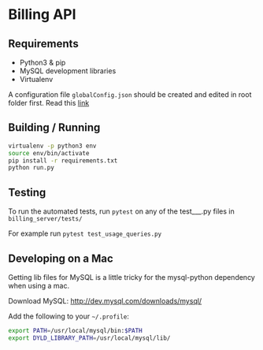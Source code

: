 # Billing API

## Requirements
* Python3 & pip
* MySQL development libraries
* Virtualenv

A configuration file `globalConfig.json` should be created and edited in root folder first. Read this [link](../README.md#L34)
## Building / Running

```bash
virtualenv -p python3 env
source env/bin/activate
pip install -r requirements.txt
python run.py
```

## Testing
To run the automated tests, run `pytest` on any of the test___.py files in `billing_server/tests/`

For example run `pytest test_usage_queries.py`

## Developing on a Mac
Getting lib files for MySQL is a little tricky for the mysql-python dependency when using a mac. 

Download MySQL: http://dev.mysql.com/downloads/mysql/

Add the following to your `~/.profile`:
```bash
export PATH=/usr/local/mysql/bin:$PATH
export DYLD_LIBRARY_PATH=/usr/local/mysql/lib/
```